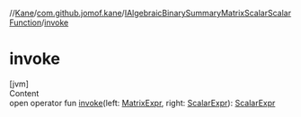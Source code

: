 //[Kane](../../index.md)/[com.github.jomof.kane](../index.md)/[IAlgebraicBinarySummaryMatrixScalarScalarFunction](index.md)/[invoke](invoke.md)



# invoke  
[jvm]  
Content  
open operator fun [invoke](invoke.md)(left: [MatrixExpr](../-matrix-expr/index.md), right: [ScalarExpr](../-scalar-expr/index.md)): [ScalarExpr](../-scalar-expr/index.md)  



